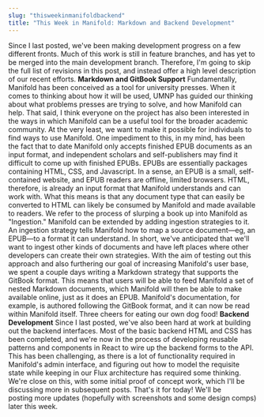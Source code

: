 ```yaml
---
slug: "thisweekinmanifoldbackend"
title: "This Week in Manifold: Markdown and Backend Development"
---
```




<!--truncate-->

Since I last posted, we've been making development progress on a few different fronts. Much of this work is still in feature branches, and has yet to be merged into the main development branch. Therefore, I'm going to skip the full list of revisions in this post, and instead offer a high level description of our recent efforts. **Markdown and GitBook Support** Fundamentally, Manifold has been conceived as a tool for university presses. When it comes to thinking about how it will be used, UMNP has guided our thinking about what problems presses are trying to solve, and how Manifold can help. That said, I think everyone on the project has also been interested in the ways in which Manifold can be a useful tool for the broader academic community. At the very least, we want to make it possible for individuals to find ways to use Manifold. One impediment to this, in my mind, has been the fact that to date Manifold only accepts finished EPUB documents as an input format, and independent scholars and self-publishers may find it difficult to come up with finished EPUBs. EPUBs are essentially packages containing HTML, CSS, and Javascript. In a sense, an EPUB is a small, self-contained website, and EPUB readers are offline, limited browsers. HTML, therefore, is already an input format that Manifold understands and can work with. What this means is that any document type that can easily be converted to HTML can likely be consumed by Manifold and made available to readers. We refer to the process of slurping a book up into Manifold as "Ingestion." Manifold can be extended by adding ingestion strategies to it. An ingestion strategy tells Manifold how to map a source document—eg, an EPUB—to a format it can understand. In short, we've anticipated that we'll want to ingest other kinds of documents and have left places where other developers can create their own strategies.&nbsp;With the aim of testing out this approach and also furthering our goal of increasing Manifold's user base, we spent a couple days writing a Markdown strategy that supports the GitBook format. This means that users will be able to feed Manifold a set of nested Markdown documents, which Manifold will then be able to make available online, just as it does an EPUB. Manifold's documentation, for example, is authored following the GitBook format, and it can now be read within Manifold itself. Three cheers for eating our own dog food! **Backend Development** Since I last posted, we've also been hard at work at building out the backend interfaces. Most of the basic backend HTML and CSS has been completed, and we're now in the process of developing reusable patterns and components in React to wire up the backend forms to the API. This has been challenging, as there is a lot of functionality required in Manifold's admin interface, and figuring out how to model the requisite state while keeping in our Flux architecture has required some thinking. We're close on this, with some initial proof of concept work, which I'll be discussing more in subsequent posts. That's it for today! We'll be posting&nbsp;more updates (hopefully with screenshots and some design comps) later this week. &nbsp; &nbsp;



